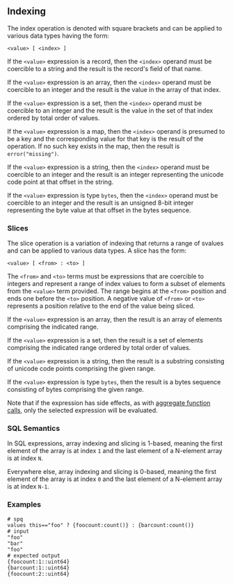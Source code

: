 ## Indexing

The index operation is denoted with square brackets and can be applied to
various data types having the form:
```
<value> [ <index> ]
```
If the `<value>` expression is a record, then the `<index>` operand
must be coercible to a string and the result is the record's field
of that name.

If the `<value>` expression is an array, then the `<index>` operand
must be coercible to an integer and the result is the
value in the array of that index.

If the `<value>` expression is a set, then the `<index>` operand
must be coercible to an integer and the result is the
value in the set of that index ordered by total order of values.

If the `<value>` expression is a map, then the `<index>` operand
is presumed to be a key and the corresponding value for that key is
the result of the operation.  If no such key exists in the map, then
the result is `error("missing")`.

If the `<value>` expression is a string, then the `<index>` operand
must be coercible to an integer and the result is an integer representing
the unicode code point at that offset in the string.

If the `<value>` expression is type `bytes`, then the `<index>` operand
must be coercible to an integer and the result is an unsigned 8-bit integer
representing the byte value at that offset in the bytes sequence.

### Slices

The slice operation is a variation of indexing that returns a range of
svalues and can be applied to various data types.  A slice has the form:
```
<value> [ <from> : <to> ]
```
The `<from>` and `<to>` terms must be expressions that are coercible
to integers and represent a range of index values to form a subset of elements
from the `<value>` term provided.  The range begins at the `<from>` position
and ends one before the `<to>` position.  A negative
value of `<from>` or `<to>` represents a position relative to the
end of the value being sliced.

If the `<value>` expression is an array, then the result is an array of
elements comprising the indicated range.

If the `<value>` expression is a set, then the result is a set of
elements comprising the indicated range ordered by total order of values.

If the `<value>` expression is a string, then the result is a substring
consisting of unicode code points comprising the given range.

If the `<value>` expression is type `bytes`, then the result is a bytes sequence
consisting of bytes comprising the given range.

Note that if the expression has side effects,
as with [aggregate function calls](expressions.md#aggregate-function-calls), only the selected expression
will be evaluated.

### SQL Semantics

In SQL expressions, array indexing and slicing is 1-based,
meaning the first element of the array is at index `1`
and the last element of a N-element array is at index `N`.

Everywhere else, array indexing and slicing is 0-based,
meaning the first element of the array is at index `0`
and the last element of a N-element array is at index `N-1`.

### Examples

```mdtest-spq
# spq
values this=="foo" ? {foocount:count()} : {barcount:count()}
# input
"foo"
"bar"
"foo"
# expected output
{foocount:1::uint64}
{barcount:1::uint64}
{foocount:2::uint64}
```
